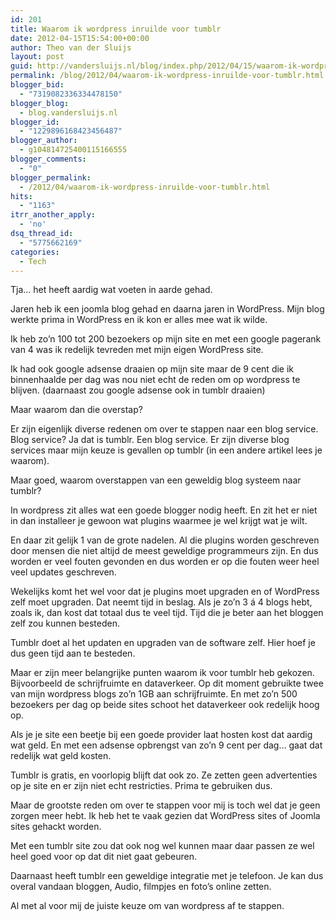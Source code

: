 ```yaml
---
id: 201
title: Waarom ik wordpress inruilde voor tumblr
date: 2012-04-15T15:54:00+00:00
author: Theo van der Sluijs
layout: post
guid: http://vandersluijs.nl/blog/index.php/2012/04/15/waarom-ik-wordpress-inruilde-voor-tumblr/
permalink: /blog/2012/04/waarom-ik-wordpress-inruilde-voor-tumblr.html
blogger_bid:
  - "7319082336334478150"
blogger_blog:
  - blog.vandersluijs.nl
blogger_id:
  - "1229896168423456487"
blogger_author:
  - g104814725400115166555
blogger_comments:
  - "0"
blogger_permalink:
  - /2012/04/waarom-ik-wordpress-inruilde-voor-tumblr.html
hits:
  - "1163"
itrr_another_apply:
  - 'no'
dsq_thread_id:
  - "5775662169"
categories:
  - Tech
---
```

Tja… het heeft aardig wat voeten in aarde gehad.

Jaren heb ik een joomla blog gehad en daarna jaren in WordPress. Mijn blog werkte prima in WordPress en ik kon er alles mee wat ik wilde.

Ik heb zo’n 100 tot 200 bezoekers op mijn site en met een google pagerank van 4 was ik redelijk tevreden met mijn eigen WordPress site.

Ik had ook google adsense draaien op mijn site maar de 9 cent die ik binnenhaalde per dag was nou niet echt de reden om op wordpress te blijven. (daarnaast zou google adsense ook in tumblr draaien)

Maar waarom dan die overstap?<a name="more"></a>

Er zijn eigenlijk diverse redenen om over te stappen naar een blog service. Blog service? Ja dat is tumblr. Een blog service. Er zijn diverse blog services maar mijn keuze is gevallen op tumblr (in een andere artikel lees je waarom).

Maar goed, waarom overstappen van een geweldig blog systeem naar tumblr?

In wordpress zit alles wat een goede blogger nodig heeft. En zit het er niet in dan installeer je gewoon wat plugins waarmee je wel krijgt wat je wilt.

En daar zit gelijk 1 van de grote nadelen. Al die plugins worden geschreven door mensen die niet altijd de meest geweldige programmeurs zijn. En dus worden er veel fouten gevonden en dus worden er op die fouten weer heel veel updates geschreven.

Wekelijks komt het wel voor dat je plugins moet upgraden en of WordPress zelf moet upgraden. Dat neemt tijd in beslag. Als je zo’n 3 á 4 blogs hebt, zoals ik, dan kost dat totaal dus te veel tijd. Tijd die je beter aan het bloggen zelf zou kunnen besteden.

Tumblr doet al het updaten en upgraden van de software zelf. Hier hoef je dus geen tijd aan te besteden.

Maar er zijn meer belangrijke punten waarom ik voor tumblr heb gekozen. Bijvoorbeeld de schrijfruimte en dataverkeer. Op dit moment gebruikte twee van mijn wordpress blogs zo’n 1GB aan schrijfruimte. En met zo’n 500 bezoekers per dag op beide sites schoot het dataverkeer ook redelijk hoog op.

Als je je site een beetje bij een goede provider laat hosten kost dat aardig wat geld. En met een adsense opbrengst van zo’n 9 cent per dag… gaat dat redelijk wat geld kosten.

Tumblr is gratis, en voorlopig blijft dat ook zo. Ze zetten geen advertenties op je site en er zijn niet echt restricties. Prima te gebruiken dus.

Maar de grootste reden om over te stappen voor mij is toch wel dat je geen zorgen meer hebt. Ik heb het te vaak gezien dat WordPress sites of Joomla sites gehackt worden.

Met een tumblr site zou dat ook nog wel kunnen maar daar passen ze wel heel goed voor op dat dit niet gaat gebeuren.

Daarnaast heeft tumblr een geweldige integratie met je telefoon. Je kan dus overal vandaan bloggen, Audio, filmpjes en foto’s online zetten.

Al met al voor mij de juiste keuze om van wordpress af te stappen.